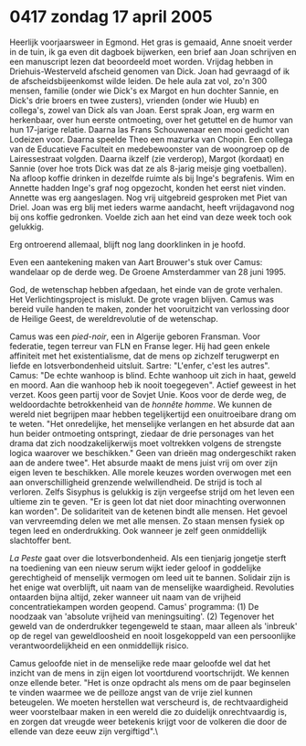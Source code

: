 # 0417 zondag 17 april 2005
Heerlijk voorjaarsweer in Egmond. Het gras is gemaaid, Anne snoeit verder in de tuin, ik ga even dit dagboek bijwerken, een brief aan Joan schrijven en een manuscript lezen dat beoordeeld moet worden. Vrijdag hebben in Driehuis-Westerveld afscheid genomen van Dick. Joan had gevraagd of ik de afscheidsbijeenkomst wilde leiden. De hele aula zat vol, zo'n 300 mensen, familie (onder wie Dick's ex Margot en hun dochter Sannie, en Dick's drie broers en twee zusters), vrienden (onder wie Huub) en collega's, zowel van Dick als van Joan. Eerst sprak Joan, erg warm en herkenbaar, over hun eerste ontmoeting, over het getuttel en de humor van hun 17-jarige relatie. Daarna las Frans Schouwenaar een mooi gedicht van Lodeizen voor. Daarna speelde Theo een mazurka van Chopin. Een collega van de Educatieve Faculteit en medebewoonster van de woongroep op de Lairessestraat volgden. Daarna ikzelf (zie verderop), Margot (kordaat) en Sannie (over hoe trots Dick was dat ze als 8-jarig meisje ging voetballen). Na afloop koffie drinken in dezelfde ruimte als bij Inge's begrafenis. Wim en Annette hadden Inge's graf nog opgezocht, konden het eerst niet vinden. Annette was erg aangeslagen. Nog vrij uitgebreid gesproken met Piet van Driel. Joan was erg blij met ieders warme aandacht, heeft vrijdagavond nog bij ons koffie gedronken. Voelde zich aan het eind van deze week toch ook gelukkig.

Erg ontroerend allemaal, blijft nog lang doorklinken in je hoofd.

Even een aantekening maken van Aart Brouwer's stuk over Camus: wandelaar op de derde weg. De Groene Amsterdammer van 28 juni 1995.

God, de wetenschap hebben afgedaan, het einde van de grote verhalen. Het Verlichtingsproject is mislukt. De grote vragen blijven. Camus was bereid vuile handen te maken, zonder het vooruitzicht van verlossing door de Heilige Geest, de wereldrevolutie of de wetenschap. 

Camus was een *pied-noir*, een in Algerije geboren Fransman. Voor federatie, tegen terreur van FLN en Franse leger. Hij had geen enkele affiniteit met het existentialisme, dat de mens op zichzelf terugwerpt en liefde en lotsverbondenheid uitsluit. Sartre: "L'enfer, c'est les autres". Camus: "De echte wanhoop is blind. Echte wanhoop uit zich in haat, geweld en moord. Aan die wanhoop heb ik nooit toegegeven". Actief geweest in het verzet. Koos geen partij voor de Sovjet Unie. Koos voor de derde weg, de weldoordachte betrokkenheid van de *honnête homme*. We kunnen de wereld niet begrijpen maar hebben tegelijkertijd een onuitroeibare drang om te weten. "Het onredelijke, het menselijke verlangen en het absurde dat aan hun beider ontmoeting ontspringt, ziedaar de drie personages van het drama dat zich noodzakelijkerwijs moet voltrekken volgens de strengste logica waarover we beschikken." Geen van drieën mag ondergeschikt raken aan de andere twee". Het absurde maakt de mens juist vrij om over zijn eigen leven te beschikken. Alle morele keuzes worden overwogen met een aan onverschilligheid grenzende welwillendheid. De strijd is toch al verloren. Zelfs Sisyphus is gelukkig is zijn vergeefse strijd om het leven een ultieme zin te geven. "Er is geen lot dat niet door minachting overwonnen kan worden". De solidariteit van de ketenen bindt alle mensen. Het gevoel van vervreemding delen we met alle mensen. Zo staan mensen fysiek op tegen leed en onderdrukking. Ook wanneer je zelf geen onmiddellijk slachtoffer bent.

*La Peste* gaat over die lotsverbondenheid. Als een tienjarig jongetje sterft na toediening van een nieuw serum wijkt ieder geloof in goddelijke gerechtigheid of menselijk vermogen om leed uit te bannen. Solidair zijn is het enige wat overblijft, uit naam van de menselijke waardigheid. Revoluties ontaarden bijna altijd, zeker wanneer uit naam van de vrijheid concentratiekampen worden geopend. Camus' programma: (1) De noodzaak van 'absolute vrijheid van meningsuiting'. (2) Tegenover het geweld van de onderdrukker tegengeweld te staan, maar alleen als 'inbreuk' op de regel van geweldloosheid en nooit losgekoppeld van een persoonlijke verantwoordelijkheid en een onmiddellijk risico.

Camus geloofde niet in de menselijke rede maar geloofde wel dat het inzicht van de mens in zijn eigen lot voortdurend voortschrijdt. We kennen onze ellende beter. "Het is onze opdracht als mens om de paar beginselen te vinden waarmee we de peilloze angst van de vrije ziel kunnen beteugelen. We moeten herstellen wat verscheurd is, de rechtvaardigheid weer voorstelbaar maken in een wereld die zo duidelijk onrechtvaardig is, en zorgen dat vreugde weer betekenis krijgt voor de volkeren die door de ellende van deze eeuw zijn vergiftigd".\